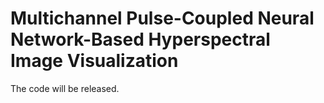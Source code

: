 # Multichannel Pulse-Coupled Neural Network-Based Hyperspectral Image Visualization
The code will be released.
